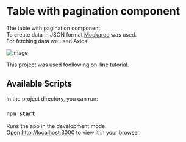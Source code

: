# Table with pagination component

The table with pagination component.<br>
To create data in JSON format [Mockaroo](https://www.mockaroo.com/) was used.<br>
For fetching data we used Axios. 

![image](https://user-images.githubusercontent.com/46134711/194761033-d8d15de0-c99c-4e28-904c-1ba3d8f7c651.png)

This project was used foollowing on-line tutorial. 
## Available Scripts

In the project directory, you can run:

### `npm start`

Runs the app in the development mode.\
Open [http://localhost:3000](http://localhost:3000) to view it in your browser.

